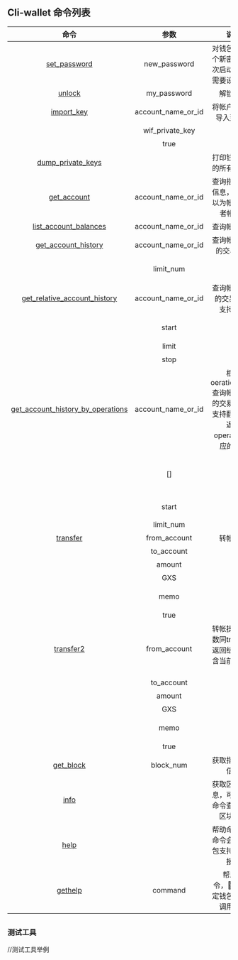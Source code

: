 ## Cli-wallet 命令列表

| 命令 | 参数 | 说明 | 参数说明 |
| :---: | :---: | :---: | :---: |
| [set\_password](/apidiao-yong/cli-wallet-api/setpassword.md) | new\_password | 对钱包设置一个新密码。首次启动钱包，需要设置密码 |  |
| [unlock](/api/cli-wallet-api/unlock.md) | my\_password | 解锁钱包 | 解锁钱包 |
| [import\_key](/api/cli-wallet-api/importkey.md) | account\_name\_or\_id | 将帐户的私钥导入到钱包 | 帐户名或者帐户id |
|  | wif\_private\_key |  | 帐户私钥 |
|  | true |  | 表示执行 |
| [dump\_private\_keys](/api/cli-wallet-api/dumpprivate-keys.md) |  | 打印钱包拥有的所有私钥对 |  |
| [get\_account](/api/cli-wallet-api/getaccount.md) | account\_name\_or\_id | 查询指定帐户信息，参数可以为帐户名或者帐户id | 帐户名或id |
| [list\_account\_balances](/api/cli-wallet-api/listaccount-balances.md) | account\_name\_or\_id | 查询帐户余额 | 帐户名或者帐户id |
| [get\_account\_history](/api/cli-wallet-api/getaccount-history.md) | account\_name\_or\_id | 查询帐户最近的交易记录 | 帐户名或者帐户id |
|  | limit\_num |  | 最多显示最多limit\_num条交易记录 |
| [get\_relative\_account\_history](/api/cli-wallet-api/getrelative-account-history.md) | account\_name\_or\_id | 查询帐户最近的交易记录, 支持翻页 | 帐户名或者帐户id |
|  | start |  | 起始序号\(1为最早的一笔交易，交易越新，序号越大） |
|  | limit |  | 显示最近limit条交易记录 |
|  | stop |  | 结束序号 |
| [get\_account\_history\_by\_operations](/api/cli-wallet-api/getaccount-history-by-operations.md) | account\_name\_or\_id | 根据oeration\_type查询帐户最近的交易记录，支持翻页并且返回operation对应的txID | 帐户名或者id |
|  | \[\] |  | operation\_type，比如转帐为0，可以写成\[0\]。若传空，则表示查询所有的operation\_type |
|  | start |  | 起始序号，同get\_relative\_account\_history |
|  | limit\_num |  | 显示最近limit条交易记录 |
| [transfer](/api/cli-wallet-api/transfer.md) | from\_account | 转帐操作 | 转帐发起帐户 |
|  | to\_account |  | 转帐接收帐户 |
|  | amount |  | 转帐数目 |
|  | GXS |  | 转帐资产 |
|  | memo |  | 转帐备注，交易所用户充值时需要填写备注 |
|  | true |  | true表示真正执行 |
| [transfer2](/api/cli-wallet-api/transfer2.md) | from\_account | 转帐操作，参数同transfer, 返回结果中包含当前交易的id | 转帐发起帐户 |
|  | to\_account |  | 转帐接收帐户 |
|  | amount |  | 转帐数目 |
|  | GXS |  | 转帐资产 |
|  | memo |  | 转帐备注，交易所用户充值时需要填写备注 |
|  | true |  | true表示真正执行 |
| [get\_block](/api/cli-wallet-api/getblock.md) | block\_num | 获取指定区块信息 | 区块号 |
| [info](/api/cli-wallet-api/info.md) |  | 获取区块链信息，可以用此命令查询最新区块高度 |  |
| [help](/api/cli-wallet-api/help.md) |  | 帮助命令，此命令会返回钱包支持的所有接口 |  |
| [gethelp](/api/cli-wallet-api/gethelp.md) | command | 帮助命令，查看指定钱包命令的调用方法 | 查询的命令行接口 |

## 

### 测试工具

//测试工具举例

